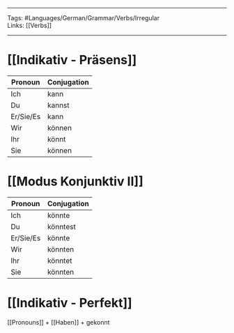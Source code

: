 ___
Tags: #Languages/German/Grammar/Verbs/Irregular  
Links: [[Verbs]]
___
# [[Indikativ - Präsens]]
Pronoun|Conjugation
------------ | ------------
Ich | kann
Du | kannst
Er/Sie/Es | kann
Wir | können
Ihr | könnt
Sie | können


# [[Modus Konjunktiv II]]
Pronoun|Conjugation
------------ | ------------
Ich | könnte
Du | könntest
Er/Sie/Es | könnte
Wir | könnten
Ihr | könntet
Sie | könnten


# [[Indikativ - Perfekt]]
[[Pronouns]] + [[Haben]] + gekonnt